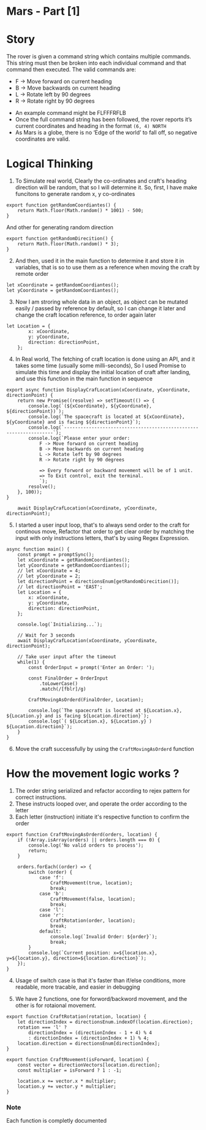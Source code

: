 # Mars - Part [1]

# Story
The rover is given a command string which contains multiple commands. This string must then be 
broken into each individual command and that command then executed. The valid commands are: 
- F -> Move forward on current heading  
- B -> Move backwards on current heading 
- L -> Rotate left by 90 degrees 
- R -> Rotate right by 90 degrees 
*  An example command might be FLFFFRFLB 
*  Once the full command string has been followed, the rover reports it’s current coordinates 
and heading in the format `(6, 4) NORTH `
*  As Mars is a globe, there is no ‘Edge of the world’ to fall off, so negative coordinates are valid. 

# Logical Thinking
1. To Simulate real world, Clearly the co-ordinates and craft's heading direction will be random, that so I will determine it. So, first, I have make funcitons to generate random x, y co-ordinates

```
export function getRandomCoordiantes() {
    return Math.floor(Math.random() * 1001) - 500;
}
```

And other for generating random direction
```
export function getRandomDirecition() {
    return Math.floor(Math.random() * 3);
}
```

2. And then, used it in the main function to determine it and store it in variables, that is so to use them as a reference when moving the craft by remote order

```
let xCoordinate = getRandomCoordiantes();
let yCoordinate = getRandomCoordiantes();
```

3. Now I am stroring whole data in an object, as object can be mutated easily / passed by reference by default, so I can change it later and change the craft location reference, to order again later

```
let Location = {
        x: xCoordinate,
        y: yCoordinate,
        direction: directionPoint,
    };
```

4. In Real world, The fetching of craft location is done using an API, and it takes some time (usually some milli-seconds), So I used Promise to simulate this time and display the initial location of craft after landing, and use this function in the main function in sequence

```
export async function DisplayCrafLocation(xCoordinate, yCoordinate, directionPoint) {
    return new Promise((resolve) => setTimeout(() => {
        console.log(`(${xCoordinate}, ${yCoordinate}, ${directionPoint})`);
        console.log(`The spacecraft is located at ${xCoordinate}, ${yCoordinate} and is facing ${directionPoint}`);
        console.log(`------------------------------------------------------------------`);
        console.log(`Please enter your order:
            F -> Move forward on current heading  
            B -> Move backwards on current heading 
            L -> Rotate left by 90 degrees 
            R -> Rotate right by 90 degrees

            => Every forword or backward movement will be of 1 unit.
            => To Exit control, exit the terminal.
            `);
        resolve();
    }, 100));
}
```

```
    await DisplayCrafLocation(xCoordinate, yCoordinate, directionPoint);
```


5. I started a user input loop, that's to always send order to the craft for continous move, Refactor that order to get clear order by matching the input with only instructions letters, that's by using Regex Expression.

```
async function main() {
    const prompt = promptSync();
    let xCoordinate = getRandomCoordiantes();
    let yCoordinate = getRandomCoordiantes();
    // let xCoordinate = 4;
    // let yCoordinate = 2;
    let directionPoint = directionsEnum[getRandomDirecition()];
    // let directionPoint = 'EAST';
    let Location = {
        x: xCoordinate,
        y: yCoordinate,
        direction: directionPoint,
    };

    console.log(`Initializing...`);

    // Wait for 3 seconds
    await DisplayCrafLocation(xCoordinate, yCoordinate, directionPoint);

    // Take user input after the timeout
    while(1) {
        const OrderInput = prompt('Enter an Order: ');
    
        const FinalOrder = OrderInput
            .toLowerCase()
            .match(/[fblr]/g)
        
        CraftMovingAsOrderd(FinalOrder, Location);
    
        console.log(`The spacecraft is located at ${Location.x}, ${Location.y} and is facing ${Location.direction}`);
        console.log(`( ${Location.x}, ${Location.y} ) ${Location.direction}`);
    }
}
```

6. Move the craft successfully by using the `CraftMovingAsOrderd` function

# How the movement logic works ?

1. The order string serialized and refactor according to rejex pattern for correct instructions.
2. These instructs looped over, and operate the order according to the letter
3. Each letter (instruction) initiate it's respective function to confirm the order

```
export function CraftMovingAsOrderd(orders, location) {
    if (!Array.isArray(orders) || orders.length === 0) {
        console.log('No valid orders to process');
        return;
    }

    orders.forEach((order) => {
        switch (order) {
            case 'f':
                CraftMovement(true, location);
                break;
            case 'b':
                CraftMovement(false, location);
                break;
            case 'l':
            case 'r':
                CraftRotation(order, location);
                break;
            default:
                console.log(`Invalid Order: ${order}`);
                break;
        }
        console.log(`Current position: x=${location.x}, y=${location.y}, direction=${location.direction}`);
    });
}
```

4. Usage of switch case is that it's faster than if/else conditions, more readable, more tracable, and easier in debugging

5. We have 2 functions, one for forword/backword movement, and the other is for rotaional movement.

```
export function CraftRotation(rotation, location) {
    let directionIndex = directionsEnum.indexOf(location.direction);
    rotation === 'l' ?
        directionIndex = (directionIndex - 1 + 4) % 4
        : directionIndex = (directionIndex + 1) % 4;
    location.direction = directionsEnum[directionIndex];
}
```

```
export function CraftMovement(isForward, location) {
    const vector = directionVectors[location.direction];
    const multiplier = isForward ? 1 : -1;

    location.x += vector.x * multiplier;
    location.y += vector.y * multiplier;
}
```


### Note
Each function is completly documented

